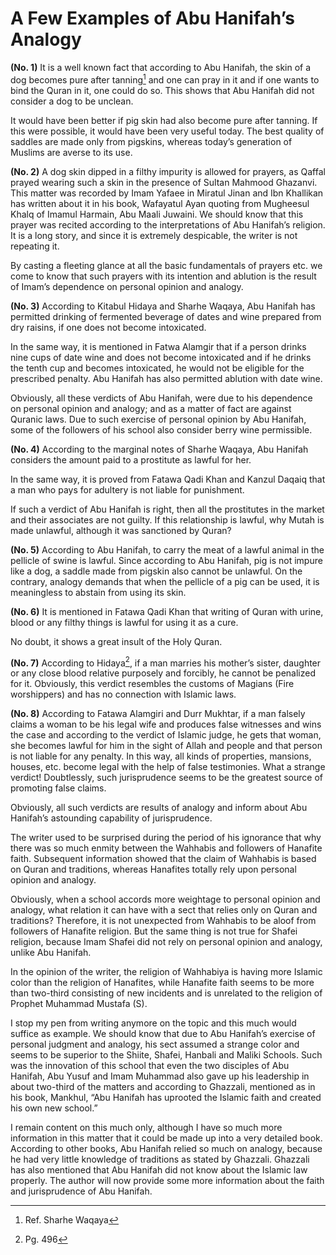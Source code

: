 A Few Examples of Abu Hanifah’s Analogy
=======================================

**(No. 1)** It is a well known fact that according to Abu Hanifah, the
skin of a dog becomes pure after tanning[^1] and one can pray in it and
if one wants to bind the Quran in it, one could do so. This shows that
Abu Hanifah did not consider a dog to be unclean.

It would have been better if pig skin had also become pure after
tanning. If this were possible, it would have been very useful today.
The best quality of saddles are made only from pigskins, whereas today’s
generation of Muslims are averse to its use.

**(No. 2)** A dog skin dipped in a filthy impurity is allowed for
prayers, as Qaffal prayed wearing such a skin in the presence of Sultan
Mahmood Ghazanvi. This matter was recorded by Imam Yafaee in Miratul
Jinan and Ibn Khallikan has written about it in his book, Wafayatul Ayan
quoting from Mugheesul Khalq of Imamul Harmain, Abu Maali Juwaini. We
should know that this prayer was recited according to the
interpretations of Abu Hanifah’s religion. It is a long story, and since
it is extremely despicable, the writer is not repeating it.

By casting a fleeting glance at all the basic fundamentals of prayers
etc. we come to know that such prayers with its intention and ablution
is the result of Imam’s dependence on personal opinion and analogy.

**(No. 3)** According to Kitabul Hidaya and Sharhe Waqaya, Abu Hanifah
has permitted drinking of fermented beverage of dates and wine prepared
from dry raisins, if one does not become intoxicated.

In the same way, it is mentioned in Fatwa Alamgir that if a person
drinks nine cups of date wine and does not become intoxicated and if he
drinks the tenth cup and becomes intoxicated, he would not be eligible
for the prescribed penalty. Abu Hanifah has also permitted ablution with
date wine.

Obviously, all these verdicts of Abu Hanifah, were due to his dependence
on personal opinion and analogy; and as a matter of fact are against
Quranic laws. Due to such exercise of personal opinion by Abu Hanifah,
some of the followers of his school also consider berry wine
permissible.

**(No. 4)** According to the marginal notes of Sharhe Waqaya, Abu
Hanifah considers the amount paid to a prostitute as lawful for her.

In the same way, it is proved from Fatawa Qadi Khan and Kanzul Daqaiq
that a man who pays for adultery is not liable for punishment.

If such a verdict of Abu Hanifah is right, then all the prostitutes in
the market and their associates are not guilty. If this relationship is
lawful, why Mutah is made unlawful, although it was sanctioned by Quran?

**(No. 5)** According to Abu Hanifah, to carry the meat of a lawful
animal in the pellicle of swine is lawful. Since according to Abu
Hanifah, pig is not impure like a dog, a saddle made from pigskin also
cannot be unlawful. On the contrary, analogy demands that when the
pellicle of a pig can be used, it is meaningless to abstain from using
its skin.

**(No. 6)** It is mentioned in Fatawa Qadi Khan that writing of Quran
with urine, blood or any filthy things is lawful for using it as a cure.

No doubt, it shows a great insult of the Holy Quran.

**(No. 7)** According to Hidaya[^2], if a man marries his mother’s
sister, daughter or any close blood relative purposely and forcibly, he
cannot be penalized for it. Obviously, this verdict resembles the
customs of Magians (Fire worshippers) and has no connection with Islamic
laws.

**(No. 8)** According to Fatawa Alamgiri and Durr Mukhtar, if a man
falsely claims a woman to be his legal wife and produces false witnesses
and wins the case and according to the verdict of Islamic judge, he gets
that woman, she becomes lawful for him in the sight of Allah and people
and that person is not liable for any penalty. In this way, all kinds of
properties, mansions, houses, etc. become legal with the help of false
testimonies. What a strange verdict! Doubtlessly, such jurisprudence
seems to be the greatest source of promoting false claims.

Obviously, all such verdicts are results of analogy and inform about Abu
Hanifah’s astounding capability of jurisprudence.

The writer used to be surprised during the period of his ignorance that
why there was so much enmity between the Wahhabis and followers of
Hanafite faith. Subsequent information showed that the claim of Wahhabis
is based on Quran and traditions, whereas Hanafites totally rely upon
personal opinion and analogy.

Obviously, when a school accords more weightage to personal opinion and
analogy, what relation it can have with a sect that relies only on Quran
and traditions? Therefore, it is not unexpected from Wahhabis to be
aloof from followers of Hanafite religion. But the same thing is not
true for Shafei religion, because Imam Shafei did not rely on personal
opinion and analogy, unlike Abu Hanifah.

In the opinion of the writer, the religion of Wahhabiya is having more
Islamic color than the religion of Hanafites, while Hanafite faith seems
to be more than two-third consisting of new incidents and is unrelated
to the religion of Prophet Muhammad Mustafa (S).

I stop my pen from writing anymore on the topic and this much would
suffice as example. We should know that due to Abu Hanifah’s exercise of
personal judgment and analogy, his sect assumed a strange color and
seems to be superior to the Shiite, Shafei, Hanbali and Maliki Schools.
Such was the innovation of this school that even the two disciples of
Abu Hanifah, Abu Yusuf and Imam Muhammad also gave up his leadership in
about two-third of the matters and according to Ghazzali, mentioned as
in his book, Mankhul, “Abu Hanifah has uprooted the Islamic faith and
created his own new school.”

I remain content on this much only, although I have so much more
information in this matter that it could be made up into a very detailed
book. According to other books, Abu Hanifah relied so much on analogy,
because he had very little knowledge of traditions as stated by
Ghazzali. Ghazzali has also mentioned that Abu Hanifah did not know
about the Islamic law properly. The author will now provide some more
information about the faith and jurisprudence of Abu Hanifah.

[^1]: Ref. Sharhe Waqaya

[^2]: Pg. 496


